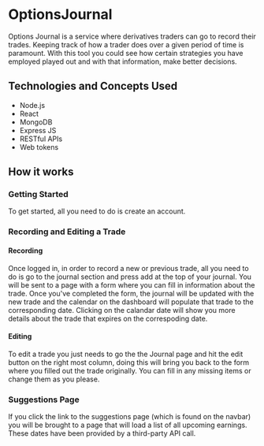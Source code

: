 # OptionsJournal
Options Journal is a service where derivatives traders can go to record their trades. Keeping track of how a trader does over a given period of time is paramount. With this tool you could see how certain strategies you have employed played out and with that information, make better decisions. 

## Technologies and Concepts Used 
* Node.js
* React
* MongoDB
* Express JS
* RESTful APIs
* Web tokens

## How it works

### Getting Started
To get started, all you need to do is create an account.

### Recording and Editing a Trade

#### Recording
Once logged in, in order to record a new or previous trade, all you need to do is go to the journal section and press add at the top of your journal.
You will be sent to a page with a form where you can fill in information about the trade. Once you've completed the form, the journal will be updated with the new trade
and the calendar on the dashboard will populate that trade to the corresponding date. Clicking on the calandar date will show you more details about the trade that expires 
on the correspoding date. 

#### Editing
To edit a trade you just needs to go the the Journal page and hit the edit button on the right most column, doing this will bring you back to the form where you filled
out the trade originally. You can fill in any missing items or change them as you please.

### Suggestions Page
If you click the link to the suggestions page (which is found on the navbar) you will be brought to a page that will load a list of all upcoming earnings. These dates have been provided by a third-party API call.
